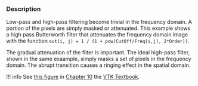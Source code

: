 ### Description
Low-pass and high-pass filtering become trivial in the frequency domain. A portion of the pixels are simply masked or attenuated. This example shows a high pass Butterworth filter that attenuates the frequency domain image with the function  `out(i, j) = 1 / (1 + pow(CutOff/Freq(i,j), 2*Order))`.

The gradual attenuation of the filter is important. The ideal high-pass filter, shown in the same exaample, simply masks a set of pixels in the frequency domain. The abrupt transition causes a ringing effect in the spatial domain.

!!! info
    See [this figure](/VTKBook/10Chapter10/#Figure%2010-11) in [Chapter 10](/VTKBook/10Chapter10) the [VTK Textbook](/VTKBook/01Chapter1).

